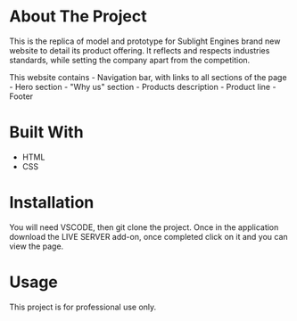 # About The Project

  This is the replica of model and prototype for Sublight Engines brand new website to detail its product offering. It reflects and respects industries standards, while setting the company apart from the competition.
  
  This website contains
     - Navigation bar, with links to all sections of the page
     - Hero section
     - "Why us" section
     - Products description
     - Product line
     - Footer
  

# Built With
  - HTML
  - CSS
  
  
# Installation
You will need VSCODE, then git clone the project. Once in the application download the LIVE SERVER add-on, once completed click on it and you can view the page.

# Usage 
This project is for professional use only.
